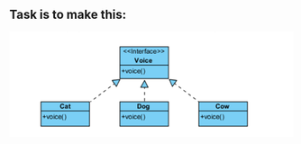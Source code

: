 Task is to make this:
----------
![](https://github.com/Riernish/JavaPractiseTasks/blob/main/week2/Voice/task.png)
